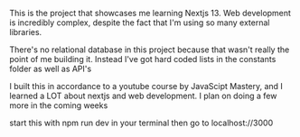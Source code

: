 This is the project that showcases me learning Nextjs 13. Web development is incredibly complex, despite the fact that I'm using so many external libraries. 

There's no relational database in this project because that wasn't really the point of me building it. Instead I've got hard coded lists in the constants folder as well as API's 

I built this in accordance to a youtube course by JavaScipt Mastery, and I learned a LOT about nextjs and web development. I plan on doing a few more in the coming weeks 

start this with npm run dev in your terminal then go to localhost://3000
